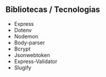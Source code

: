 ## Bibliotecas / Tecnologias

- Express
- Dotenv
- Nodemon
- Body-parser
- Bcrypt
- Jsonwebtoken
- Express-Validator
- Slugify